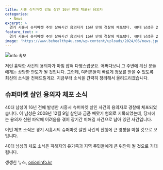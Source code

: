```yaml
---
title: 시흥 슈퍼마켓 강도 살인 16년 만에 체포된 용의자
categories:
  - News
excerpt: >
  경기 시흥시 슈퍼마켓 주인 살해사건 용의자가 16년 만에 경찰에 체포됐다. 40대 남성은 2008년 시흥시 슈퍼마켓 살인 혐의로 검거됐으며, 이 사건은 장기 미제사건으로 남아 있었다.
feature_text: >
  경기 시흥시 슈퍼마켓 주인 살해사건 용의자가 16년 만에 경찰에 체포됐다. 40대 남성은 2008년 시흥시 슈퍼마켓 살인 혐의로 검거됐으며, 이 사건은 장기 미제사건으로 남아 있었다.
image: 'https://www.behealthy4u.com/wp-content/uploads/2024/06/news.jpg'
---
```


<p><img src="https://www.behealthy4u.com/wp-content/uploads/2024/06/news.jpg" alt="info 속보" /></p>

<p>저런 흉악한 사건의 용의자가 마침 잡혀 다행스럽군요. 어쩌다보니 그 주변에 계신 분들에게는 상당한 안도가 될 것입니다. 그런데, 여러분들이 빠르게 정보를 받을 수 있도록 최신의 소식을 전해드릴게요. 지금부터 소식을 간략히 정리해서 올려드리겠습니다. </p>

<h2 data-ke-size="size26">슈퍼마켓 살인 용의자 체포 소식</h2>

<p>40대 남성이 16년 전에 발생한 시흥시 슈퍼마켓 살인 사건의 용의자로 경찰에 체포되었습니다. 이 남성은 2008년 12월 9일 살인과 금품 빼앗기 혐의로 지목되었는데, 당시에는 용의자 신원 파악에 어려움을 겪어 장기간 미해결 사건으로 남아 있던 사건입니다.</p>

<p>이번 체포 소식은 경기 시흥시의 슈퍼마켓 살인 사건의 진행에 큰 영향을 미칠 것으로 보입니다. </p>

<p>40대 남성의 체포 소식은 피해자의 유가족과 지역 주민들에게 큰 위안이 될 것으로 기대됩니다.</p>

<p data-ke-size="size16"></p>
생생한 뉴스, <a href="https://onioninfo.kr" rel="dofollow">onioninfo.kr</a>


